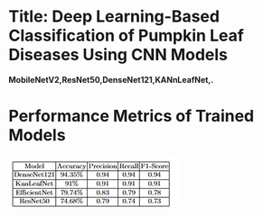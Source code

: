 # Title: Deep Learning-Based Classification of Pumpkin Leaf Diseases Using CNN Models
**MobileNetV2,ResNet50,DenseNet121,KANnLeafNet,.**

# Performance Metrics of Trained Models
![image](https://github.com/J0yBiswas/CSE-366-3---2021-2-60-019/blob/c035d525e25478eacfa2f19e44531abc62646695/Project/proj.png?raw=true)

